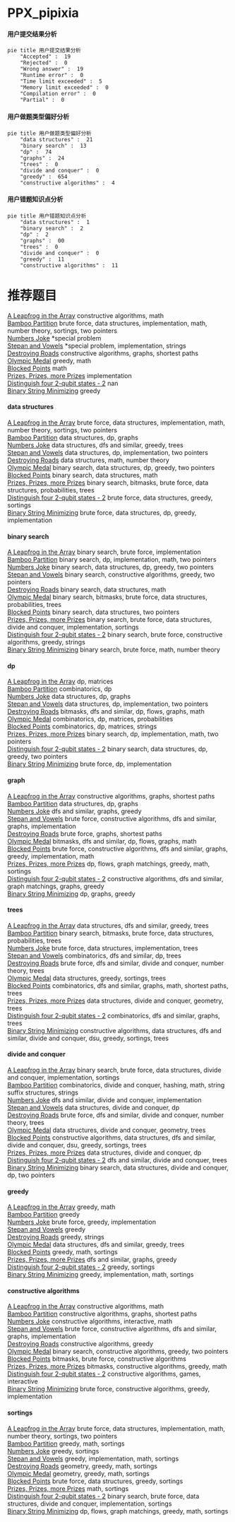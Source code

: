 # PPX_pipixia
<!-- tabs:start -->
#### **用户提交结果分析**

```mermaid
pie title 用户提交结果分析
    "Accepted" :  19
    "Rejected" :  0
    "Wrong answer" :  19
    "Runtime error" :  0
    "Time limit exceeded" :  5
    "Memory limit exceeded" :  0
    "Compilation error" :  0
    "Partial" :  0
```
#### **用户做题类型偏好分析**

```mermaid
pie title 用户做题类型偏好分析
    "data structures" :  21
    "binary search" :  13
    "dp" :  74
    "graphs" :  24
    "trees" :  0
    "divide and conquer" :  0
    "greedy" :  654
    "constructive algorithms" :  4
```
#### **用户错题知识点分析**

```mermaid
pie title 用户错题知识点分析
    "data structures" :  1
    "binary search" :  2
    "dp" :  2
    "graphs" :  00
    "trees" :  0
    "divide and conquer" :  0
    "greedy" :  11
    "constructive algorithms" :  11
```
<!-- tabs:end -->
# 推荐题目
[A Leapfrog in the Array](https://codeforces.com/contest/950/problem/D)		constructive algorithms,
                        math		  
[Bamboo Partition](http://codeforces.com/problemset/problem/830/C)		brute force,
                        data structures,
                        implementation,
                        math,
                        number theory,
                        sortings,
                        two pointers		  
[Numbers Joke](http://codeforces.com/problemset/problem/784/A)		*special problem		  
[Stepan and Vowels](https://codeforces.com/contest/795/problem/K)		*special problem,
                        implementation,
                        strings		  
[Destroying Roads](http://codeforces.com/problemset/problem/543/B)		constructive algorithms,
                        graphs,
                        shortest paths		  
[Olympic Medal](http://codeforces.com/problemset/problem/215/B)		greedy,
                        math		  
[Blocked Points](https://codeforces.com/contest/393/problem/C)		math		  
[Prizes, Prizes, more Prizes](http://codeforces.com/problemset/problem/208/D)		implementation		  
[Distinguish four 2-qubit states - 2](http://codeforces.com/problemset/problem/1002/B4)		nan		  
[Binary String Minimizing](https://codeforces.com/contest/1432/problem/E)		greedy		  
<!-- tabs:start -->
#### **data structures**
[A Leapfrog in the Array](http://codeforces.com/problemset/problem/830/C)		brute force,
                        data structures,
                        implementation,
                        math,
                        number theory,
                        sortings,
                        two pointers		  
[Bamboo Partition](http://codeforces.com/problemset/problem/1407/D)		data structures,
                        dp,
                        graphs		  
[Numbers Joke](http://codeforces.com/problemset/problem/1452/G)		data structures,
                        dfs and similar,
                        greedy,
                        trees		  
[Stepan and Vowels](http://codeforces.com/problemset/problem/961/B)		data structures,
                        dp,
                        implementation,
                        two pointers		  
[Destroying Roads](http://codeforces.com/problemset/problem/1422/F)		data structures,
                        math,
                        number theory		  
[Olympic Medal](http://codeforces.com/problemset/problem/1492/C)		binary search,
                        data structures,
                        dp,
                        greedy,
                        two pointers		  
[Blocked Points](http://codeforces.com/problemset/problem/1490/G)		binary search,
                        data structures,
                        math		  
[Prizes, Prizes, more Prizes](http://codeforces.com/problemset/problem/1479/D)		binary search,
                        bitmasks,
                        brute force,
                        data structures,
                        probabilities,
                        trees		  
[Distinguish four 2-qubit states - 2](http://codeforces.com/problemset/problem/1497/A)		brute force,
                        data structures,
                        greedy,
                        sortings		  
[Binary String Minimizing](http://codeforces.com/problemset/problem/1491/C)		brute force,
                        data structures,
                        dp,
                        greedy,
                        implementation		  
#### **binary search**
[A Leapfrog in the Array](http://codeforces.com/problemset/problem/487/A)		binary search,
                        brute force,
                        implementation		  
[Bamboo Partition](http://codeforces.com/problemset/problem/1408/C)		binary search,
                        dp,
                        implementation,
                        math,
                        two pointers		  
[Numbers Joke](http://codeforces.com/problemset/problem/1492/C)		binary search,
                        data structures,
                        dp,
                        greedy,
                        two pointers		  
[Stepan and Vowels](http://codeforces.com/problemset/problem/1463/D)		binary search,
                        constructive algorithms,
                        greedy,
                        two pointers		  
[Destroying Roads](http://codeforces.com/problemset/problem/1490/G)		binary search,
                        data structures,
                        math		  
[Olympic Medal](http://codeforces.com/problemset/problem/1479/D)		binary search,
                        bitmasks,
                        brute force,
                        data structures,
                        probabilities,
                        trees		  
[Blocked Points](http://codeforces.com/problemset/problem/1436/E)		binary search,
                        data structures,
                        two pointers		  
[Prizes, Prizes, more Prizes](http://codeforces.com/problemset/problem/1461/D)		binary search,
                        brute force,
                        data structures,
                        divide and conquer,
                        implementation,
                        sortings		  
[Distinguish four 2-qubit states - 2](http://codeforces.com/problemset/problem/1493/C)		binary search,
                        brute force,
                        constructive algorithms,
                        greedy,
                        strings		  
[Binary String Minimizing](http://codeforces.com/problemset/problem/1487/D)		binary search,
                        brute force,
                        math,
                        number theory		  
#### **dp**
[A Leapfrog in the Array](http://codeforces.com/problemset/problem/351/C)		dp,
                        matrices		  
[Bamboo Partition](http://codeforces.com/problemset/problem/1000/D)		combinatorics,
                        dp		  
[Numbers Joke](http://codeforces.com/problemset/problem/1407/D)		data structures,
                        dp,
                        graphs		  
[Stepan and Vowels](http://codeforces.com/problemset/problem/961/B)		data structures,
                        dp,
                        implementation,
                        two pointers		  
[Destroying Roads](http://codeforces.com/problemset/problem/1430/G)		bitmasks,
                        dfs and similar,
                        dp,
                        flows,
                        graphs,
                        math		  
[Olympic Medal](http://codeforces.com/problemset/problem/1151/F)		combinatorics,
                        dp,
                        matrices,
                        probabilities		  
[Blocked Points](http://codeforces.com/problemset/problem/506/E)		combinatorics,
                        dp,
                        matrices,
                        strings		  
[Prizes, Prizes, more Prizes](http://codeforces.com/problemset/problem/1408/C)		binary search,
                        dp,
                        implementation,
                        math,
                        two pointers		  
[Distinguish four 2-qubit states - 2](http://codeforces.com/problemset/problem/1492/C)		binary search,
                        data structures,
                        dp,
                        greedy,
                        two pointers		  
[Binary String Minimizing](https://codeforces.com/contest/1457/problem/C)		brute force,
                        dp,
                        implementation		  
#### **graph**
[A Leapfrog in the Array](http://codeforces.com/problemset/problem/543/B)		constructive algorithms,
                        graphs,
                        shortest paths		  
[Bamboo Partition](http://codeforces.com/problemset/problem/1407/D)		data structures,
                        dp,
                        graphs		  
[Numbers Joke](http://codeforces.com/problemset/problem/893/C)		dfs and similar,
                        graphs,
                        greedy		  
[Stepan and Vowels](http://codeforces.com/problemset/problem/1494/F)		brute force,
                        constructive algorithms,
                        dfs and similar,
                        graphs,
                        implementation		  
[Destroying Roads](http://codeforces.com/problemset/problem/1433/G)		brute force,
                        graphs,
                        shortest paths		  
[Olympic Medal](http://codeforces.com/problemset/problem/1430/G)		bitmasks,
                        dfs and similar,
                        dp,
                        flows,
                        graphs,
                        math		  
[Blocked Points](http://codeforces.com/problemset/problem/1487/C)		brute force,
                        constructive algorithms,
                        dfs and similar,
                        graphs,
                        greedy,
                        implementation,
                        math		  
[Prizes, Prizes, more Prizes](http://codeforces.com/problemset/problem/1437/C)		dp,
                        flows,
                        graph matchings,
                        greedy,
                        math,
                        sortings		  
[Distinguish four 2-qubit states - 2](http://codeforces.com/problemset/problem/1470/D)		constructive algorithms,
                        dfs and similar,
                        graph matchings,
                        graphs,
                        greedy		  
[Binary String Minimizing](http://codeforces.com/problemset/problem/1476/C)		dp,
                        graphs,
                        greedy		  
#### **trees**
[A Leapfrog in the Array](http://codeforces.com/problemset/problem/1452/G)		data structures,
                        dfs and similar,
                        greedy,
                        trees		  
[Bamboo Partition](http://codeforces.com/problemset/problem/1479/D)		binary search,
                        bitmasks,
                        brute force,
                        data structures,
                        probabilities,
                        trees		  
[Numbers Joke](http://codeforces.com/problemset/problem/1511/C)		brute force,
                        data structures,
                        implementation,
                        trees		  
[Stepan and Vowels](http://codeforces.com/problemset/problem/1499/F)		combinatorics,
                        dfs and similar,
                        dp,
                        trees		  
[Destroying Roads](http://codeforces.com/problemset/problem/1491/E)		brute force,
                        dfs and similar,
                        divide and conquer,
                        number theory,
                        trees		  
[Olympic Medal](http://codeforces.com/problemset/problem/1466/D)		data structures,
                        greedy,
                        sortings,
                        trees		  
[Blocked Points](http://codeforces.com/problemset/problem/1495/D)		combinatorics,
                        dfs and similar,
                        graphs,
                        math,
                        shortest paths,
                        trees		  
[Prizes, Prizes, more Prizes](http://codeforces.com/problemset/problem/1303/G)		data structures,
                        divide and conquer,
                        geometry,
                        trees		  
[Distinguish four 2-qubit states - 2](http://codeforces.com/problemset/problem/1454/E)		combinatorics,
                        dfs and similar,
                        graphs,
                        trees		  
[Binary String Minimizing](http://codeforces.com/problemset/problem/1494/D)		constructive algorithms,
                        data structures,
                        dfs and similar,
                        divide and conquer,
                        dsu,
                        greedy,
                        sortings,
                        trees		  
#### **divide and conquer**
[A Leapfrog in the Array](http://codeforces.com/problemset/problem/1461/D)		binary search,
                        brute force,
                        data structures,
                        divide and conquer,
                        implementation,
                        sortings		  
[Bamboo Partition](http://codeforces.com/problemset/problem/1466/G)		combinatorics,
                        divide and conquer,
                        hashing,
                        math,
                        string suffix structures,
                        strings		  
[Numbers Joke](http://codeforces.com/problemset/problem/1490/D)		dfs and similar,
                        divide and conquer,
                        implementation		  
[Stepan and Vowels](https://codeforces.com/contest/1483/problem/C)		data structures,
                        divide and conquer,
                        dp		  
[Destroying Roads](http://codeforces.com/problemset/problem/1491/E)		brute force,
                        dfs and similar,
                        divide and conquer,
                        number theory,
                        trees		  
[Olympic Medal](http://codeforces.com/problemset/problem/1303/G)		data structures,
                        divide and conquer,
                        geometry,
                        trees		  
[Blocked Points](http://codeforces.com/problemset/problem/1494/D)		constructive algorithms,
                        data structures,
                        dfs and similar,
                        divide and conquer,
                        dsu,
                        greedy,
                        sortings,
                        trees		  
[Prizes, Prizes, more Prizes](http://codeforces.com/problemset/problem/1482/E)		data structures,
                        divide and conquer,
                        dp		  
[Distinguish four 2-qubit states - 2](http://codeforces.com/problemset/problem/566/C)		dfs and similar,
                        divide and conquer,
                        trees		  
[Binary String Minimizing](http://codeforces.com/problemset/problem/1428/F)		binary search,
                        data structures,
                        divide and conquer,
                        dp,
                        two pointers		  
#### **greedy**
[A Leapfrog in the Array](http://codeforces.com/problemset/problem/215/B)		greedy,
                        math		  
[Bamboo Partition](https://codeforces.com/contest/1432/problem/E)		greedy		  
[Numbers Joke](http://codeforces.com/problemset/problem/486/C)		brute force,
                        greedy,
                        implementation		  
[Stepan and Vowels](http://codeforces.com/problemset/problem/1315/C)		greedy		  
[Destroying Roads](http://codeforces.com/problemset/problem/978/B)		greedy,
                        strings		  
[Olympic Medal](http://codeforces.com/problemset/problem/1452/G)		data structures,
                        dfs and similar,
                        greedy,
                        trees		  
[Blocked Points](http://codeforces.com/problemset/problem/1029/C)		greedy,
                        math,
                        sortings		  
[Prizes, Prizes, more Prizes](http://codeforces.com/problemset/problem/893/C)		dfs and similar,
                        graphs,
                        greedy		  
[Distinguish four 2-qubit states - 2](http://codeforces.com/problemset/problem/379/C)		greedy,
                        sortings		  
[Binary String Minimizing](http://codeforces.com/problemset/problem/1106/C)		greedy,
                        implementation,
                        math,
                        sortings		  
#### **constructive algorithms**
[A Leapfrog in the Array](https://codeforces.com/contest/950/problem/D)		constructive algorithms,
                        math		  
[Bamboo Partition](http://codeforces.com/problemset/problem/543/B)		constructive algorithms,
                        graphs,
                        shortest paths		  
[Numbers Joke](https://codeforces.com/contest/680/problem/C)		constructive algorithms,
                        interactive,
                        math		  
[Stepan and Vowels](http://codeforces.com/problemset/problem/1494/F)		brute force,
                        constructive algorithms,
                        dfs and similar,
                        graphs,
                        implementation		  
[Destroying Roads](http://codeforces.com/problemset/problem/1493/A)		constructive algorithms,
                        greedy		  
[Olympic Medal](http://codeforces.com/problemset/problem/1463/D)		binary search,
                        constructive algorithms,
                        greedy,
                        two pointers		  
[Blocked Points](https://codeforces.com/contest/1456/problem/B)		bitmasks,
                        brute force,
                        constructive algorithms		  
[Prizes, Prizes, more Prizes](http://codeforces.com/problemset/problem/1492/D)		bitmasks,
                        constructive algorithms,
                        greedy,
                        math		  
[Distinguish four 2-qubit states - 2](https://codeforces.com/contest/1504/problem/D)		constructive algorithms,
                        games,
                        interactive		  
[Binary String Minimizing](https://codeforces.com/contest/1483/problem/A)		brute force,
                        constructive algorithms,
                        greedy,
                        implementation		  
#### **sortings**
[A Leapfrog in the Array](http://codeforces.com/problemset/problem/830/C)		brute force,
                        data structures,
                        implementation,
                        math,
                        number theory,
                        sortings,
                        two pointers		  
[Bamboo Partition](http://codeforces.com/problemset/problem/1029/C)		greedy,
                        math,
                        sortings		  
[Numbers Joke](http://codeforces.com/problemset/problem/379/C)		greedy,
                        sortings		  
[Stepan and Vowels](http://codeforces.com/problemset/problem/1106/C)		greedy,
                        implementation,
                        math,
                        sortings		  
[Destroying Roads](https://codeforces.com/contest/1496/problem/C)		geometry,
                        greedy,
                        math,
                        sortings		  
[Olympic Medal](http://codeforces.com/problemset/problem/1495/A)		geometry,
                        greedy,
                        math,
                        sortings		  
[Blocked Points](http://codeforces.com/problemset/problem/1497/A)		brute force,
                        data structures,
                        greedy,
                        sortings		  
[Prizes, Prizes, more Prizes](http://codeforces.com/problemset/problem/1427/A)		math,
                        sortings		  
[Distinguish four 2-qubit states - 2](http://codeforces.com/problemset/problem/1461/D)		binary search,
                        brute force,
                        data structures,
                        divide and conquer,
                        implementation,
                        sortings		  
[Binary String Minimizing](http://codeforces.com/problemset/problem/1437/C)		dp,
                        flows,
                        graph matchings,
                        greedy,
                        math,
                        sortings		  
<!-- tabs:end -->
